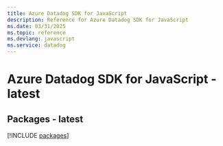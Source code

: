 ```yaml
---
title: Azure Datadog SDK for JavaScript
description: Reference for Azure Datadog SDK for JavaScript
ms.date: 03/31/2025
ms.topic: reference
ms.devlang: javascript
ms.service: datadog
---
```

# Azure Datadog SDK for JavaScript - latest
## Packages - latest
[!INCLUDE [packages](datadog-index.md)]